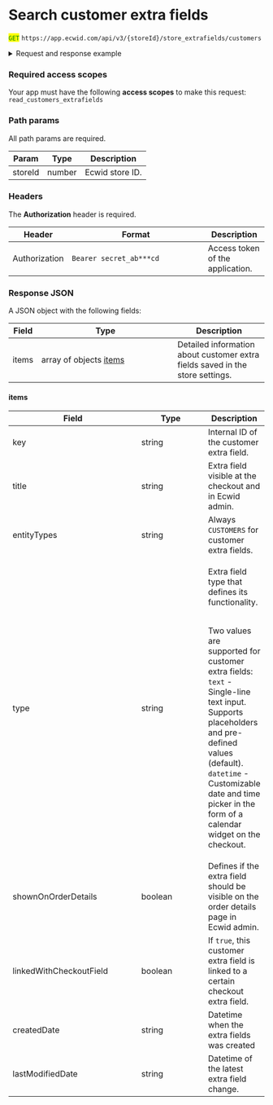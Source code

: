 # Search customer extra fields

<mark style="color:green;">`GET`</mark> `https://app.ecwid.com/api/v3/{storeId}/store_extrafields/customers`&#x20;

<details>

<summary>Request and response example</summary>

Request:

```http
GET /api/v3/1003/store_extrafields/customers HTTP/1.1
Authorization: Bearer secret_token
Host: app.ecwid.com
```

Response:

```json
{
  "items": [
    {
      "key": "6r0fUGw",
      "title": "Offline card ID",
      "entityTypes": [
        "CUSTOMERS"
      ],
      "type": "TEXT",
      "shownOnOrderDetails": false,
      "linkedWithCheckoutField": false,
      "createdDate": "2025-03-26 10:24:22 +0000",
      "lastModifiedDate": "2025-03-26 10:24:22 +0000"
    }
  ]
}
```

</details>

### Required access scopes

Your app must have the following **access scopes** to make this request: `read_customers_extrafields`

### Path params

All path params are required.

| Param   | Type   | Description     |
| ------- | ------ | --------------- |
| storeId | number | Ecwid store ID. |

### Headers

The **Authorization** header is required.

<table><thead><tr><th>Header</th><th width="252">Format</th><th>Description</th></tr></thead><tbody><tr><td>Authorization</td><td><code>Bearer secret_ab***cd</code></td><td>Access token of the application.</td></tr></tbody></table>

### Response JSON

A JSON object with the following fields:

<table><thead><tr><th>Field</th><th width="252">Type</th><th>Description</th></tr></thead><tbody><tr><td>items</td><td>array of objects <a href="search-customer-extra-fields.md#items">items</a></td><td>Detailed information about customer extra fields saved in the store settings.</td></tr></tbody></table>

#### items

<table><thead><tr><th width="259">Field</th><th width="139">Type</th><th>Description</th></tr></thead><tbody><tr><td>key</td><td>string</td><td>Internal ID of the customer extra field.</td></tr><tr><td>title</td><td>string</td><td>Extra field visible at the checkout and in Ecwid admin.</td></tr><tr><td>entityTypes</td><td>string</td><td>Always <code>CUSTOMERS</code> for customer extra fields.</td></tr><tr><td>type</td><td>string</td><td><p>Extra field type that defines its functionality. </p><p><br>Two values are supported for customer extra fields:<br><code>text</code> - Single-line text input. Supports placeholders and pre-defined values (default).<br><code>datetime</code> - Customizable date and time picker in the form of a calendar widget on the checkout.</p></td></tr><tr><td>shownOnOrderDetails</td><td>boolean</td><td>Defines if the extra field should be visible on the order details page in Ecwid admin.</td></tr><tr><td>linkedWithCheckoutField</td><td>boolean</td><td>If <code>true</code>, this customer extra field is linked to a certain checkout extra field.</td></tr><tr><td>createdDate</td><td>string</td><td>Datetime when the extra fields was created</td></tr><tr><td>lastModifiedDate</td><td>string</td><td>Datetime of the latest extra field change.</td></tr></tbody></table>
